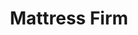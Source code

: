 ---
title: "Mattress Firm"
url: /san-antonio/mattress-firm-southeast-military-drive/
shop: Betten
---